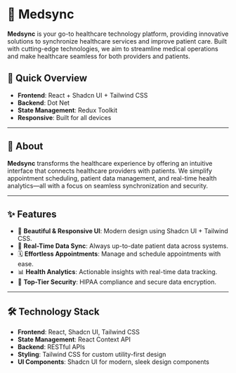 # 🌿 Medsync

**Medsync** is your go-to healthcare technology platform, providing innovative solutions to synchronize healthcare services and improve patient care. Built with cutting-edge technologies, we aim to streamline medical operations and make healthcare seamless for both providers and patients.

## 🚀 Quick Overview

- **Frontend**: React + Shadcn UI + Tailwind CSS
- **Backend**: Dot Net
- **State Management**: Redux Toolkit
- **Responsive**: Built for all devices
<!-- - **Security**: HIPAA-compliant, encrypted data -->

---

## 📖 About

**Medsync** transforms the healthcare experience by offering an intuitive interface that connects healthcare providers with patients. We simplify appointment scheduling, patient data management, and real-time health analytics—all with a focus on seamless synchronization and security.

---

## ✨ Features

- 🌟 **Beautiful & Responsive UI**: Modern design using Shadcn UI + Tailwind CSS.
- 🔄 **Real-Time Data Sync**: Always up-to-date patient data across systems.
- 🗓 **Effortless Appointments**: Manage and schedule appointments with ease.
- 📊 **Health Analytics**: Actionable insights with real-time data tracking.
- 🔐 **Top-Tier Security**: HIPAA compliance and secure data encryption.

---

## 🛠️ Technology Stack

- **Frontend**: React, Shadcn UI, Tailwind CSS
- **State Management**: React Context API
- **Backend**: RESTful APIs
- **Styling**: Tailwind CSS for custom utility-first design
- **UI Components**: Shadcn UI for modern, sleek design components
